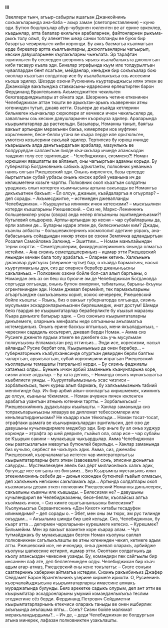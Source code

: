 **III**


Эвеллери тынч, агъыр-сабырлы яшагъан Джанкойнинъ сокъакъларында ана-баба – ахыр заман (светопреставление) – куню эди. Бутюн бошлукълар абур-чубурнен юкленген ве ат ерине эркеклер, къадынлар, атта балалар екильген арабаларнен, файтонларнен рыкъма-рыкъ толу олып, бу алекеттен шеэр санки топланды ве буюк бир базаргъа чевирильген киби корюнди. 
Бу аякъ басмагъа къалмагъан ерде биревлер артта къалгъанларны, джоюлгъанларны чагъырып, кескин давушларынен къулакъларны чынълата. Эр тарафтан эшитильген бу сеслерден шеэрнинъ ярысы къалабалыкъта джоюлгъан киби тасавур къала эди.
Биналар этрафында къум иле толдурылгъан чуваллардан бент ясагъан, мейданлар, кенъдже бир сокъкъалар бою окоплар къазгъан солдатлар исе бу къалабалыкъкъа озь иссесини къоша эдилер.
Шеэрде озюни Русиенинъ къуртарыджысы илян эткен ве Джанкойде вакътынджа ставкасыны-идаресини ерлештирген барон Фердинанд Врангельнинъ Акъмесджиттен чекильген беязгвардияджылары ат ойната эди.
Шеэрнинъ четине еткенинен Челебиджихан аттан тюшти ве арыкътан-арыкъ къаверенки атны югенинден тутып, джаяв кетти. Озьлери де къайда кетлерини бильмеген къачакълар сюрюлери ат кечмеси ичюн чекильселер де, заваллыны озь кескин давушларынен къоркъуза эдилер. 
Араларында къырымтатарлар да расткельди. Базылары, Номанны танып, баягъы вакъыт артындан меракънен бакъа, кимерлери исе муфтини корьгенинен, бесе-белли утана ве къара перде иле орьтюльген, умютсиз козьлерини сакълай эдилер.
Тертипсиз бу юрюш ичинде къарышыкъ алда данъгъырдагъан арабалар, мазунлыкъ ве болдурувдан саллангъан пияде къачакълар ичинде апансыздан тааджип толу сес эшитильди:
– Челебиджихан, сизмисиз?!
Номан юрюшини явашлатты ве айланып, оны чагъыргъан адамны корьди. Бу губернатор Богдановнынъ сабыкъ адъютанты, полковник унванына наиль олгъан Ржешевский эди. Онынъ кирленген, базы ерлерде йыртылгъан субай урбасы онынъ юксек арбий унванына ич де келишмегени козьге чарпты.
Полковник окоп къазгъан солдатны ураджакъ олып котерген къамчысыны артына сакълады ве Номангъа дикъкъатнен бакъып:
– Ёл олсун, джаным, къайдаларгъа я огъурлар? – деп сорады.
– Акъмесджитке, – истемеден джевапланды Челебиджихан.
– Къуршунгъа илинмек ичюн кетесизми? – мыскъылнен котерди къашларыны Ржешевский. – Сиз не, Маркс-Лениннинъ большевиклер уюры (свора) анда нелер япкъаныны эшитмединъизми?! Кутьлевий ольдюрюв. Артлы-артындан эр кесни – чар субайларыны да, ерли эалини де… Буларны идаре эткен де, билесинъизми ким? Джады, къанлы албасты – большевиклернинъ космополит адетине уяракъ, ана-бабасынынъ сойадындан инкяр эткен ве озюни Землячка адландыргъан Розалия Самойловна Залкинд.
– Эшиттим… – Номан манълайындан терни сюртти. – Семетдешлерим, фикирдешлеримнинъ янында олмагъа истейим.
– Ана сизинъ семетдешлеринъиз – ишмар этти Ржешевский янындан кечкен бала толу арабагъа. – Оларнен кетинъ. Халкънынъ джанавар дуйгъусы (звериное чутье) бар, о къайда бармакъны, насыл къуртулмакъны дуя, сиз де оларнен берабер джанынъызны сакъланъыз. – Полковник озюни бойле бол-сал алып баргъаны, о Номандан энъ аз он беш яш буюкче эм де Челебиджихан Богдановда соргъуда олгъанда, онынъ бутюн омюрини, табиатыны, барыны-ёкъуны огренгенинден эди.
Номан джевап бермейип, тек пармакъларыны агъаргъандже сыкъкъаныны корип, кокюс кечеререк, Ржешевский бойле къошты:
– Языкъ, биз о вакъыт губернаторда олгъанда, сизинъ мусульман эскадронларынъызнен бирлешмедик, инат достум! Шимди беяз гвардия ве къырымтатарлар бераберликте бу къызыл маразны Къара денъизге батырыр эдик.
– Сиз озюнъиз къырымтаталарны динълемеге, оларнынъ менфааты неде олгъаныны анъламагъа истемединъиз. Онынъ ерине баскъы яптынъыз, мени якъаладынъыз, – чересини садедиль косьтерип, джевап берди Номан. 
– Амма сиз Русиеге дженкте ярдым этмеге ве джебеге озь учь мусульман полкунъызны ёлламакътан ред эттинъиз… Энди исе, коресизми, насыл айланды? Русие бербат ола, Къырымынъыз да онен берабер… –губернаторнынъ къабулханесинде отургъан девирден берли баягъы чаларгъан, арыкълагъан, субай корюнишини ипрагъан Ржешевский къолларыны темашалы (татрально) керди. – Бу сизинъ фаджиалы хатанъыз олды… Бунынъ ичюн арбий заманнынъ къанунларына коре, сизни апске алдылар.
– Бу хата дегиль, – Номанда онынъ мунакъашагъа къабилиети уянды. – Къурултайымызнынъ эсас чизгиси – зорбалыкъсыз, тынч куреш алып бармакъ, бу халкъымызнынъ табиий менлигинде бар. Ич бир арбий айын-оюнларгъа киришмемек, кимнинъ де олсун, къаныны тёкмемек. – Номан ачувнен пичен юкленген арабагъа узангъан атнынъ югенини тартты. 
– Зорбалыкъсыз! – Ржешевскийнинъ дудакълары къыйышты. – Ханлар заманында сиз топракъларынъызны ялварув ве дипломат тебессюмлери иле кенълештирдинъизми? Не къадар къан тёкюльди…
Номан тосат-тосат, этрафтаки шамата ве къычырмакълардан эшитильсин, деп озю де давушыны кучьлендирмеге меджбур эди. Бир аньге бу ал онъа худжур корюнди – этрафта эр шей девриле, гъайып ола, олар исе – чар субайы ве Къырым сакини – мунакъаша чыкъардылар. Амма Челебиджихан оны раатсызлагъан мевзугъа бутюнлей берильди.
– Ханлар заманында биз кучьлю, сербест ве чокълукъ эдик. Амма, сиз, дженабы Ржешевский, къорчаламагъа истеген чар императорлыгъы къырымтатарларны фетх эткен (завоевали) сонъ, эписини дюньягъа савурды… Мустемлекеден эвель биз дёрт миллионлыкъ халкъ эдик, бугуньде исе олгъаны юз бинъмиз… Биз Къырымны мустакъиль илян эткенимизнинъ себеби де – дюнья юзюнден бутюнлей гъайып олмасын, деп халкънынъ негизини сакъламакъ эди…
Артында солдатлары окоп къазмакъны девам эткен полковник Ржешевский Номанны динълеерек, сакъалыны къамчы иле къашыды.
– Билесизми не? – давушыны кучьлендирип ве Челебиджаханны, бесе-белли, къолайсыз алгъа къоймакъ ичюн, – Сиз кимге ошагъанынъызны билесизми? Къолунъызгъа Сервантеснинъ «Дон Кихот» китабы тесадуфен  илинмедими? – деп сорады о.
– Эбет, мен оны эм тюрк, эм рус тилинде окъудым…
– Акъылыма шимди бир шей кельди. Сиз, Челебиджихан, бу къарт атта ... дегирмен чархларынен курешмеге кетесиз.
– Курешмек? Бильмейим. Мен эр вакъыт вазиетке коре къарар алам. – Чул тутмайджакъ бу мунакъашадан безген Номан къолуны саллап полковникнен сагълыкълашты ве атны югенинден чекип, кетмеге адым атты. Ржешевский исе, не ичюндир, онъа джевап оларакъ, арбийдже къолуны шапкесине кетирип, ишмар этти.
Окоптаки солдатнынъ да къолу апансыздан чекесине узанды. Бу, командири пек сайгъылы бир инсаннен лаф эте, деп беллегенинден олды.
Челебиджихан бир къач адым атар-атмаз, Ржешевский оны кене токътатты:
– Сизге сонъки саатлернинъ хаберини айтмагъа истедим. Сизинъ ракъибинъиз Джафер Сейдамет Барон Врангельнинъ узерине кирмеге иришти. О, Русиенинъ къорчалайыджысына къырымтатарларны имаесине алмакъ мураджатында булунды. Беяз арекетке садыкъ олурым, деп ант этти ве къырымтатар эскадронларыны умумий команданлыкъкъа теслим этеджегине сёз берди. Фердинанд Петрович Сейдаметни къырымтатарларнынъ етекчиси оларакъ таныды ве онен ишбирлик акъкъында анълашма япты… Сонъ? Сизни бойле малюмат меракъландырдымы?..
– Ич де, – деди Челебиджихан ве болдургъан атына минерек, лафазан полковниктен узакълашты.
